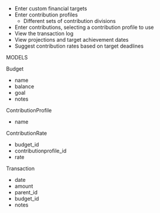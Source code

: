 * Enter custom financial targets
* Enter contribution profiles
  * Different sets of contribution divisions
* Enter contributions, selecting a contribution profile to use
* View the transaction log
* View projections and target achievement dates
* Suggest contribution rates based on target deadlines


MODELS

Budget
 - name
 - balance
 - goal
 - notes

ContributionProfile
 - name

ContributionRate
 - budget_id
 - contributionprofile_id
 - rate

Transaction
 - date
 - amount
 - parent_id
 - budget_id
 - notes
